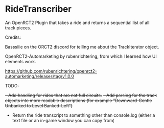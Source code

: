 # RideTranscriber
An OpenRCT2 Plugin that takes a ride and returns a sequential list of all track pieces.

Credits:

Basssiiie on the ORCT2 discord for telling me about the TrackIterator object.

OpenRCT2-Automarketing by rubenrichtering, from which I learned how UI elements work.

https://github.com/rubenrichtering/openrct2-automarketing/releases/tag/v1.0.0

TODO:

~~- Add handling for rides that are not full circuits.~~
~~- Add parsing for the track objects into more readable descriptions (for example "Downward-Gentle Unbanked to Level Banked-Left")~~
- Return the ride transcript to something other than console.log (either a text file or an in-game window you can copy from)
